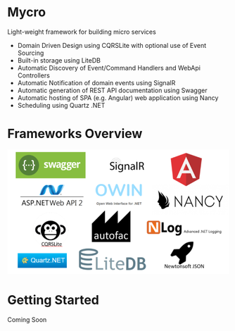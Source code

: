 # Mycro
Light-weight framework for building micro services

* Domain Driven Design using CQRSLite with optional use of Event Sourcing
* Built-in storage using LiteDB
* Automatic Discovery of Event/Command Handlers and WebApi Controllers
* Automatic Notification of domain events using SignalR
* Automatic generation of REST API documentation using Swagger
* Automatic hosting of SPA (e.g. Angular) web application using Nancy
* Scheduling using Quartz .NET

# Frameworks Overview

![frameworks used](https://github.com/pdeparcq/mycro/blob/master/Mycro/mycro.png)

# Getting Started

Coming Soon